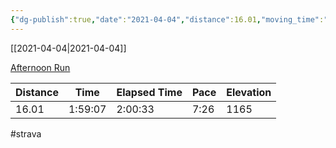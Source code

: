 ```yaml
---
{"dg-publish":true,"date":"2021-04-04","distance":16.01,"moving_time":"1:59:07","elapsed_time":"2:00:33","pace":"7:26","total_elevation_gain":1165,"url":"https://www.strava.com/activities/5070856526","permalink":"/01-personal/strava/2021-04-04-afternoon-run/","dgPassFrontmatter":true}
---
```



[[2021-04-04\|2021-04-04]]

[Afternoon Run](https://www.strava.com/activities/5070856526)

| Distance | Time    | Elapsed Time | Pace | Elevation |
| -------- | ------- | ------------ | ---- | --------- |
| 16.01    | 1:59:07 | 2:00:33      | 7:26 | 1165      |




#strava
